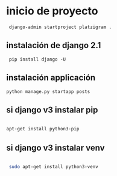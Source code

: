 # inicio de proyecto

``` django-admin startproject platzigram .```

## instalación de django 2.1
``` pip install django -U```

## instalación applicación 
``` python manage.py startapp posts ```

## si django v3 instalar pip

```sh

apt-get install python3-pip

```
## si django v3 instalar venv

```sh

 sudo apt-get install python3-venv

```
